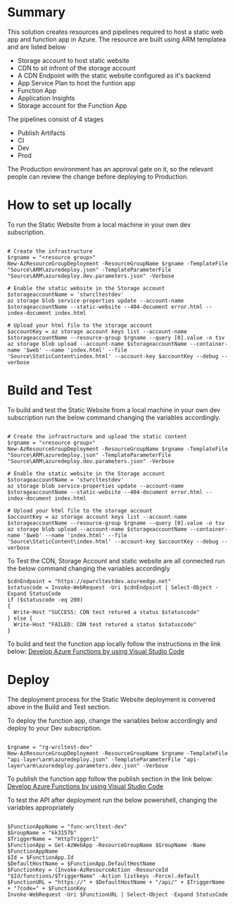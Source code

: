 # Summary 
This solution creates resources and pipelines required to host a static web app and function app in Azure.  The resource are built using ARM templatea and are listed below

- Storage account to host static website
- CDN to sit infront of the storage account
- A CDN Endpoint with the static website configured as it's backend
- App Service Plan to host the funtion app
- Function App
- Application Insights
- Storage account for the Function App

The pipelines consist of 4 stages
- Publish Artifacts
- CI
- Dev
- Prod 

The Production environment has an approval gate on it, so the relevant people can review the change before deploying to Production.

# How to set up locally
To run the Static Website from a local machine in your own dev subscription.

```

# Create the infrastructure
$rgname = "<resource group>"
New-AzResourceGroupDeployment -ResourceGroupName $rgname -TemplateFile "Source\ARM\azuredeploy.json" -TemplateParameterFile "Source\ARM\azuredeploy.dev.parameters.json" -Verbose

# Enable the static website in the Storage account
$storageaccountName = 'stwrcltestdev'
az storage blob service-properties update --account-name $storageaccountName --static-website --404-document error.html --index-document index.html

# Upload your html file to the storage account 
$accountKey = az storage account keys list --account-name $storageaccountName --resource-group $rgname --query [0].value -o tsv
az storage blob upload --account-name $storageaccountName --container-name '$web' --name 'index.html' --file 'Source\StaticContent\index.html' --account-key $accountKey --debug --verbose

```
# Build and Test
To build and test the Static Website from a local machine in your own dev subscription run the below command changing the variables accordingly.

```

# Create the infrastructure and upload the static content
$rgname = "<resource group>"
New-AzResourceGroupDeployment -ResourceGroupName $rgname -TemplateFile "Source\ARM\azuredeploy.json" -TemplateParameterFile "Source\ARM\azuredeploy.dev.parameters.json" -Verbose

# Enable the static website in the Storage account
$storageaccountName = 'stwrcltestdev'
az storage blob service-properties update --account-name $storageaccountName --static-website --404-document error.html --index-document index.html

# Upload your html file to the storage account 
$accountKey = az storage account keys list --account-name $storageaccountName --resource-group $rgname --query [0].value -o tsv
az storage blob upload --account-name $storageaccountName --container-name '$web' --name 'index.html' --file 'Source\StaticContent\index.html' --account-key $accountKey --debug --verbose

```

To Test the CDN, Storage Account and static website are all connected run the below command changing the variables accordingly

```
$cdnEndpoint = "https://epwrcltestdev.azureedge.net"
$statuscode = Invoke-WebRequest -Uri $cdnEndpoint | Select-Object -Expand StatusCode
if ($statuscode -eq 200)
{
  Write-Host "SUCCESS: CDN test retured a status $statuscode"
} else {
  Write-Host "FAILED: CDN test retured a status $statuscode"
}

```

To build and test the function app locally follow the instructions in the link below:
[Develop Azure Functions by using Visual Studio Code](https://docs.microsoft.com/en-us/azure/azure-functions/functions-develop-vs-code?tabs=powershell) 

# Deploy
The deployment process for the Static Website deployment is convered above in the Build and Test section.

To deploy the function app, change the variables below accordingly and deploy to your Dev subscription.

```

$rgname = "rg-wrcltest-dev"
New-AzResourceGroupDeployment -ResourceGroupName $rgname -TemplateFile "api-layer\arm\azuredeploy.json" -TemplateParameterFile "api-layer\arm\azuredeploy.parameters.dev.json" -Verbose

```

To publish the function app follow the publish section in the link below:
[Develop Azure Functions by using Visual Studio Code](https://docs.microsoft.com/en-us/azure/azure-functions/functions-develop-vs-code?tabs=powershell) 

To test the API after deployment run the below powershell, changing the variables appropriately

```

$FunctionAppName = "func-wrcltest-dev"
$GroupName = "kk3157b"
$TriggerName = "HttpTrigger1"
$FunctionApp = Get-AzWebApp -ResourceGroupName $GroupName -Name $FunctionAppName
$Id = $FunctionApp.Id
$DefaultHostName = $FunctionApp.DefaultHostName
$FunctionKey = (Invoke-AzResourceAction -ResourceId "$Id/functions/$TriggerName" -Action listkeys -Force).default
$FunctionURL = "https://" + $DefaultHostName + "/api/" + $TriggerName + "?code=" + $FunctionKey
Invoke-WebRequest -Uri $FunctionURL | Select-Object -Expand StatusCode

```
